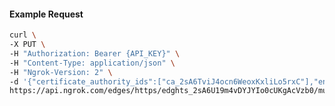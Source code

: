 <!-- Code generated for API Clients. DO NOT EDIT. -->

#### Example Request

```bash
curl \
-X PUT \
-H "Authorization: Bearer {API_KEY}" \
-H "Content-Type: application/json" \
-H "Ngrok-Version: 2" \
-d '{"certificate_authority_ids":["ca_2sA6TviJ4ocn6WeoxKxliLo5rxC"],"enabled":true}' \
https://api.ngrok.com/edges/https/edghts_2sA6U19m4vDYJYIo0cUKgAcVzb0/mutual_tls
```
